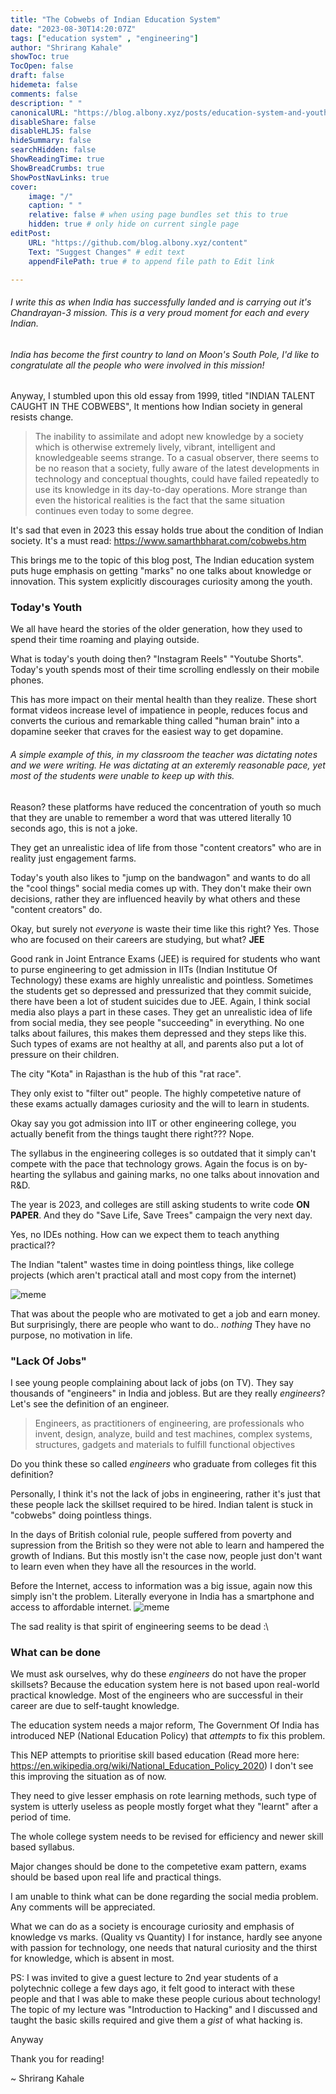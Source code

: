 ```yaml
---
title: "The Cobwebs of Indian Education System"
date: "2023-08-30T14:20:07Z"
tags: ["education system" , "engineering"]
author: "Shrirang Kahale"
showToc: true
TocOpen: false
draft: false
hidemeta: false
comments: false
description: " "
canonicalURL: "https://blog.albony.xyz/posts/education-system-and-youth"
disableShare: false
disableHLJS: false
hideSummary: false
searchHidden: false
ShowReadingTime: true
ShowBreadCrumbs: true
ShowPostNavLinks: true
cover:
    image: "/"
    caption: " "
    relative: false # when using page bundles set this to true
    hidden: true # only hide on current single page
editPost:
    URL: "https://github.com/blog.albony.xyz/content"
    Text: "Suggest Changes" # edit text
    appendFilePath: true # to append file path to Edit link

---
```

###### I write this as when India has successfully landed and is carrying out it's Chandrayan-3 mission. This is a very proud moment for each and every Indian.
###### India has become the first country to land on Moon's South Pole, I'd like to congratulate all the people who were involved in this mission!

Anyway, I stumbled upon this old essay from 1999, titled "INDIAN TALENT CAUGHT IN THE COBWEBS",
It mentions how Indian society in general resists change.

> The inability to assimilate and adopt new knowledge by a society which is otherwise extremely lively, vibrant, intelligent and knowledgeable seems strange. 
> To a casual observer, there seems to be no reason that a society, fully aware of the latest developments in technology and conceptual thoughts, 
> could have failed repeatedly to use its knowledge in its day-to-day operations. 
> More strange than even the historical realities is the fact that the same situation continues even today to some degree.

It's sad that even in 2023 this essay holds true about the condition of Indian society. It's a must read: https://www.samarthbharat.com/cobwebs.htm

This brings me to the topic of this blog post, The Indian education system puts huge emphasis on getting "marks" no one talks about knowledge 
or innovation. This system explicitly discourages curiosity among the youth. 

### Today's Youth

We all have heard the stories of the older generation, how they used to spend their time roaming and playing outside.

What is today's youth doing then? "Instagram Reels" "Youtube Shorts". 
Today's youth spends most of their time scrolling endlessly on their mobile phones. 

This has more impact on their mental health than they realize. These short format videos increase level of impatience in people,
reduces focus and converts the curious and remarkable thing called "human brain" into a dopamine seeker that craves for the easiest way to get dopamine. 

###### A simple example of this, in my classroom the teacher was dictating notes and we were writing. He was dictating at an exteremly reasonable pace, yet most of the students were unable to keep up with this. 

Reason? these platforms have reduced the concentration of youth so much that they are unable to remember a word that 
was uttered literally 10 seconds ago, this is not a joke.

They get an unrealistic idea of life from those "content creators" who are in reality just engagement farms. 

Today's youth also likes to "jump on the bandwagon" and wants to do all the "cool things" social media comes up with. 
They don't make their own decisions, rather they are influenced heavily by what others and these "content creators" do. 


Okay, but surely not *everyone* is waste their time like this right? Yes. 
Those who are focused on their careers are studying, but what? **JEE**

Good rank in Joint Entrance Exams (JEE) is required for students who want to purse engineering to get admission in IITs 
(Indian Institutue Of Technology) these exams are highly unrealistic and pointless. Sometimes the students get so depressed 
and pressurized that they commit suicide, there have been a lot of student suicides due to JEE. Again, I think social media also plays a part in these cases.
They get an unrealistic idea of life from social media, they see people "succeeding" in everything. No one talks about failures, this makes them depressed and they steps like this. 
Such types of exams are not healthy at all, and parents also put a lot of pressure on their children.

The city "Kota" in Rajasthan is the hub of this "rat race".

They only exist to "filter out" people. The highly competetive nature of these exams actually damages curiosity 
and the will to learn in students. 

Okay say you got admission into IIT or other engineering college, you actually benefit from the things taught there right??? 
Nope. 

The syllabus in the engineering colleges is so outdated that it simply can't compete with the pace that technology grows. 
Again the focus is on by-hearting the syllabus and gaining marks, no one talks about innovation and R&D. 

The year is 2023, and colleges are still asking students to write code **ON PAPER**.
And they do "Save Life, Save Trees" campaign the very next day. 

Yes, no IDEs nothing. How can we expect them to teach anything practical?? 

The Indian "talent" wastes time in doing pointless things, like college projects (which aren't practical atall and most copy from the internet)

![meme](/well_trained.jpg)

That was about the people who are motivated to get a job and earn money. 
But surprisingly, there are people who want to do.. *nothing* 
They have no purpose, no motivation in life. 

### "Lack Of Jobs" 

I see young people complaining about lack of jobs (on TV). They say thousands of "engineers" in India and jobless. 
But are they really *engineers*? 
Let's see the definition of an engineer. 

>  Engineers, as practitioners of engineering, are professionals who invent, design, analyze, build and test machines, complex systems, structures, gadgets and materials to fulfill functional objectives

Do you think these so called *engineers* who graduate from colleges fit this definition? 

Personally, I think it's not the lack of jobs in engineering, rather it's just that these people lack the skillset required to be hired. 
Indian talent is stuck in "cobwebs" doing pointless things. 

In the days of British colonial rule, people suffered from poverty and supression from the British so they were not able to learn 
and hampered the growth of Indians. But this mostly isn't the case now, people just don't want to learn even when they have all the resources 
in the world. 

Before the Internet, access to information was a big issue, again now this simply isn't the problem. 
Literally everyone in India has a smartphone and access to affordable internet. 
![meme](/stupid_internet.webp)

The sad reality is that spirit of engineering seems to be dead :\

### What can be done

We must ask ourselves, why do these *engineers* do not have the proper skillsets? Because the education system here is not based 
upon real-world practical knowledge. Most of the engineers who are successful in their career are due to self-taught knowledge. 

The education system needs a major reform, The Government Of India has introduced NEP (National Education Policy) that *attempts* 
to fix this problem.

This NEP attempts to prioritise skill based education (Read more here: https://en.wikipedia.org/wiki/National_Education_Policy_2020) 
I don't see this improving the situation as of now. 

They need to give lesser emphasis on rote learning methods, such type of system is utterly useless as people mostly forget what they "learnt" after a period of time. 

The whole college system needs to be revised for efficiency and newer skill based syllabus.

Major changes should be done to the competetive exam pattern, exams should be based upon real life and practical things.

I am unable to think what can be done regarding the social media problem. Any comments will be appreciated. 

What we can do as a society is encourage curiosity and emphasis of knowledge vs marks. 
(Quality vs Quantity) 
I for instance, hardly see anyone with passion for technology, one needs that natural curiosity and the thirst for knowledge, which is absent in most.


PS: I was invited to give a guest lecture to 2nd year students of a polytechnic college a few days ago, it felt good to interact with these people 
    and that I was able to make these people curious about technology!
    The topic of my lecture was "Introduction to Hacking" and I discussed and taught the basic skills required and give them a *gist* of what hacking is. 


Anyway 

Thank you for reading! 


~ Shrirang Kahale
